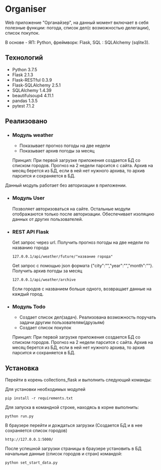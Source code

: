 # Organiser
Web приложение "Органайзер", на данный момент включает в себя полезные функции: погода, список дел(с возможностью делегации), список покупок.

В основе -  ЯП: Python, фреймворк: Flask, SQL : SQLAlchemy (sqlite3).

## Технологий
- Python 3.7.5
- Flask 2.1.3
- Flask-RESTful 0.3.9
- Flask-SQLAlchemy 2.5.1
- SQLAlchemy 1.4.39
- beautifulsoup4 4.11.1
- pandas 1.3.5
- pytest 7.1.2

## Реализовано
- ### Модуль weather
    - Показывает прогноз погоды на две недели
    - Показывает архив погоды за месяц

  
  Принцип: При первой загрузке приложения создается БД со списком городов. Прогноз на 2 недели парсится с сайта. 
  Архив на месяц берется из БД, если в ней нет нужного архива, то архив парсится и сохраняется в БД. 
  
 Данный модуль работает без авторизации в приложении.   
 
- ### Модуль User
    Позволяет авторизоваться на сайте. Остальные модули отображаются только после авторизации. Обеспечивает изоляцию данных от других пользователей.

    
- ### REST API Flask
  Get запрос через url. Получить прогноз погоды на две недели по названию города

  `127.0.0.1/api/weather/future/"название города"`

    Get запрос с помощью json формата {"city":"","year":"","month":""}. Получить архив погоды за месяц
    
  `127.0.0.1/api/weather/archive`
    
    Если городов с названием больше одного, возвращает данные на каждый город.
 
- ### Модуль Todo
    - Создает список дел(задач). Реализована возможность поручать задачи другим пользователям(друзьям)
    - Создает список покупок
  
  Принцип: При первой загрузке приложения создается БД со списком городов. Прогноз на 2 недели парсится с сайта. 
  Архив на месяц берется из БД, если в ней нет нужного архива, то архив парсится и сохраняется в БД. 

## Установка

Перейти в корень collections_flask и выполнить следующий команды:

Для установки необходимых модулей

`pip install -r requirements.txt`

Для запуска в командной строке, находясь в корне выполнить:

`python run.py`

В браузере перейти и дождаться загрузки (Создается БД и в нее сохраняется список городов)

`http://127.0.0.1:5000/`

После успешной загрузки страницы в браузере установить в БД начальные данные (список городов и стран) командой:

 `python set_start_data.py`
 
